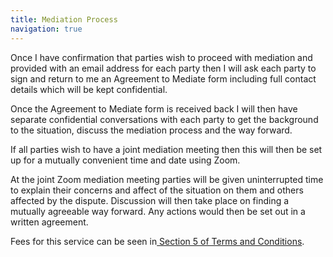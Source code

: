 ```yaml
---
title: Mediation Process
navigation: true
---
```


Once I have confirmation that parties wish to proceed with mediation and provided with an email address for each party then I will ask each party to sign and return to me an Agreement to Mediate form including full contact details which will be kept confidential.

Once the Agreement to Mediate form is received back I will then have separate confidential conversations with each party to get the background to the situation, discuss the mediation process and the way forward.

If all parties wish to have a joint mediation meeting then this will then be set up for a mutually convenient time and date using Zoom.

At the joint Zoom mediation meeting parties will be given uninterrupted time to explain their concerns and affect of the situation on them and others affected by the dispute. Discussion will then take place on finding a mutually agreeable way forward. Any actions would then be set out in a written agreement.

Fees for this service can be seen in[ Section 5 of Terms and Conditions](https://wallisfamilymediation.co.uk/terms).

